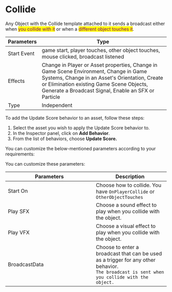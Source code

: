 # Collide

Any Object with the Collide template attached to it sends a broadcast either when <mark style="color:purple;">you collide with it</mark> or when a <mark style="color:purple;">different object touches it</mark>.

| Parameters  | Type                                                                                                                                                                                                                                        |
| ----------- | ------------------------------------------------------------------------------------------------------------------------------------------------------------------------------------------------------------------------------------------- |
| Start Event | game start, player touches, other object touches, mouse clicked, broadcast listened                                                                                                                                                         |
| Effects     | Change in Player or Asset properties, Change in Game Scene Environment, Change in Game Systems, Change in an Asset's Orientation, Create or Elimination existing Game Scene Objects, Generate a Broadcast Signal, Enable an SFX or Particle |
| Type        | Independent                                                                                                                                                                                                                                 |

To add the Update Score behavior to an asset, follow these steps:

1. Select the asset you wish to apply the Update Score behavior to.
2. In the Inspector panel, click on **Add Behavior**.
3. From the list of behaviors, choose **Update Score.**

You can customize the below-mentioned parameters according to your requirements:

You can customize these parameters:

<table><thead><tr><th width="259">Parameters</th><th>Description</th></tr></thead><tbody><tr><td>Start On</td><td>Choose how to collide. You have <code>OnPlayerCollide</code> or <code>OtherObjectTouches</code></td></tr><tr><td>Play SFX</td><td>Choose a sound effect to play when you collide with the object.</td></tr><tr><td>Play VFX</td><td>Choose a visual effect to play when you collide with the object.</td></tr><tr><td>BroadcastData</td><td>Choose to enter a broadcast that can be used as a trigger for any other behavior. <br><code>The broadcast is sent when you collide with the object.</code></td></tr></tbody></table>
